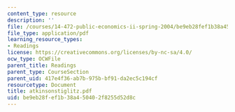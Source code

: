 ```yaml
---
content_type: resource
description: ''
file: /courses/14-472-public-economics-ii-spring-2004/be9eb28fef1b38a450402f8255d52d8c_atkinsonstiglitz.pdf
file_type: application/pdf
learning_resource_types:
- Readings
license: https://creativecommons.org/licenses/by-nc-sa/4.0/
ocw_type: OCWFile
parent_title: Readings
parent_type: CourseSection
parent_uid: 417e4f36-ab7b-975b-bf91-da2ec5c194cf
resourcetype: Document
title: atkinsonstiglitz.pdf
uid: be9eb28f-ef1b-38a4-5040-2f8255d52d8c
---
```

